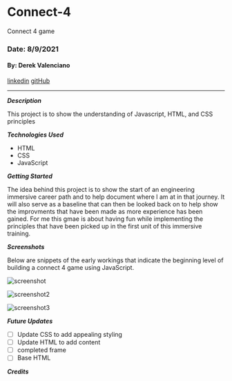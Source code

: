# Connect-4

Connect 4 game

### Date: 8/9/2021

#### By: Derek Valenciano

[linkedin](https://www.linkedin.com/in/derekvalenciano/)
[gitHub](https://github.com/dvalenciano)

---

**_Description_**

This project is to show the understanding of Javascript, HTML, and CSS principles

**_Technologies Used_**

- HTML
- CSS
- JavaScript

**_Getting Started_**

The idea behind this project is to show the start of an engineering immersive career path and to help document where I am at in that journey. It will also serve as a baseline that can then be looked back on to help show the improvments that have been made as more experience has been gained. For me this gmae is about having fun while implementing the principles that have been picked up in the first unit of this immersive training.

**_Screenshots_**

Below are snippets of the early workings that indicate the beginning level of building a connect 4 game using JavaScript.

![screenshot](HTMLScreen.png)

![screenshot2](CSSScreen.png)

![screenshot3](ResultScreen.png)

**_Future Updates_**

- [ ] Update CSS to add appealing styling
- [ ] Update HTML to add content
- [ ] completed frame
- [ ] Base HTML

**_Credits_**
